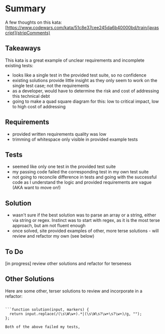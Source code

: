 # Summary
A few thoughts on this kata: [https://www.codewars.com/kata/51c8e37cee245da6b40000bd/train/javascript](stripComments)


## Takeaways
This kata is a great example of unclear requirements and incomplete existing tests:
* looks like a single test in the provided test suite, so no confidence
* existing solutions provide little insight as they only seem to work on the single test case; not the requirements
* as a developer, would have to determine the risk and cost of addressing this technical debt
* going to make a quad square diagram for this: low to critical impact, low to high cost of addressing

## Requirements
* provided written requirements quality was low
* trimming of whitespace only visible in provided example tests

## Tests
* seemed like only one test in the provided test suite
* my passing code failed the corresponding test in my own test suite
* not going to reconcile difference in tests and going with the successful code as I understand the logic and provided requirements are vague (AKA want to move on!)

## Solution
* wasn't sure if the best solution was to parse an array or a string, either via string or regex. Instinct was to start with regex, as it is the most terse approach, but am not fluent enough
* once solved, site provided examples of other, more terse solutions - will review and refactor my own (see below)

## To Do
[in progress] review other solutions and refactor for terseness

## Other Solutions
Here are some other, terser solutions to review and incorporate in a refactor:

```const solution = (input, markers) => input.replace( new RegExp(" [" + markers.join(',') + "].+", "gi"), '' );

```function solution(input, markers) {
  return input.replace(/(\s\W\w+).*|(\s\W\s?\w+\s?\w+)/g, "");
};

Both of the above failed my tests,

